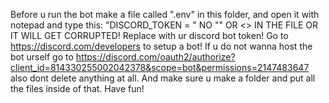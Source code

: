 Before u run the bot make a file called ".env" in this folder, and open it with notepad and type this: "DISCORD_TOKEN = <ur bot token>" NO "" OR <> IN THE FILE OR IT WILL GET CORRUPTED! Replace <ur bot token> with ur discord bot token! Go to https://discord.com/developers to setup a bot!
If u do not wanna host the bot urself go to https://discord.com/oauth2/authorize?client_id=814330255002042378&scope=bot&permissions=2147483647
also dont delete anything at all.
And make sure u make a folder and put all the files inside of that.
Have fun!